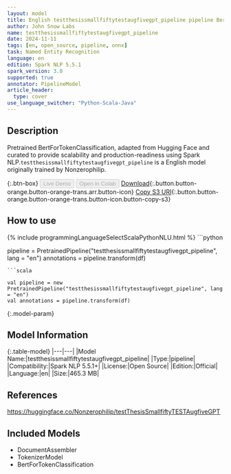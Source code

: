 ```yaml
---
layout: model
title: English testthesissmallfiftytestaugfivegpt_pipeline pipeline BertForTokenClassification from Nonzerophilip
author: John Snow Labs
name: testthesissmallfiftytestaugfivegpt_pipeline
date: 2024-11-11
tags: [en, open_source, pipeline, onnx]
task: Named Entity Recognition
language: en
edition: Spark NLP 5.5.1
spark_version: 3.0
supported: true
annotator: PipelineModel
article_header:
  type: cover
use_language_switcher: "Python-Scala-Java"
---
```


## Description

Pretrained BertForTokenClassification, adapted from Hugging Face and curated to provide scalability and production-readiness using Spark NLP.`testthesissmallfiftytestaugfivegpt_pipeline` is a English model originally trained by Nonzerophilip.

{:.btn-box}
<button class="button button-orange" disabled>Live Demo</button>
<button class="button button-orange" disabled>Open in Colab</button>
[Download](https://s3.amazonaws.com/auxdata.johnsnowlabs.com/public/models/testthesissmallfiftytestaugfivegpt_pipeline_en_5.5.1_3.0_1731285506982.zip){:.button.button-orange.button-orange-trans.arr.button-icon}
[Copy S3 URI](s3://auxdata.johnsnowlabs.com/public/models/testthesissmallfiftytestaugfivegpt_pipeline_en_5.5.1_3.0_1731285506982.zip){:.button.button-orange.button-orange-trans.button-icon.button-copy-s3}

## How to use



<div class="tabs-box" markdown="1">
{% include programmingLanguageSelectScalaPythonNLU.html %}
```python

pipeline = PretrainedPipeline("testthesissmallfiftytestaugfivegpt_pipeline", lang = "en")
annotations =  pipeline.transform(df)   

```
```scala

val pipeline = new PretrainedPipeline("testthesissmallfiftytestaugfivegpt_pipeline", lang = "en")
val annotations = pipeline.transform(df)

```
</div>

{:.model-param}
## Model Information

{:.table-model}
|---|---|
|Model Name:|testthesissmallfiftytestaugfivegpt_pipeline|
|Type:|pipeline|
|Compatibility:|Spark NLP 5.5.1+|
|License:|Open Source|
|Edition:|Official|
|Language:|en|
|Size:|465.3 MB|

## References

https://huggingface.co/Nonzerophilip/testThesisSmallfiftyTESTAugfiveGPT

## Included Models

- DocumentAssembler
- TokenizerModel
- BertForTokenClassification